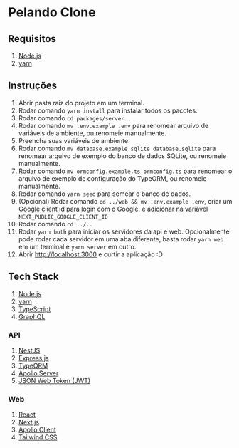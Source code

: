 # Pelando Clone

## Requisitos

1. [Node.js](https://nodejs.org)
1. [yarn](https://yarnpkg.com)

## Instruções

1. Abrir pasta raiz do projeto em um terminal.
1. Rodar comando `yarn install` para instalar todos os pacotes.
1. Rodar comando `cd packages/server`.
1. Rodar comando `mv .env.example .env` para renomear arquivo de variáveis de ambiente, ou renomeie manualmente.
1. Preencha suas variáveis de ambiente.
1. Rodar comando `mv database.example.sqlite database.sqlite` para renomear arquivo de exemplo do banco de dados SQLite, ou renomeie manualmente.
1. Rodar comando `mv ormconfig.example.ts ormconfig.ts` para renomear o arquivo de exemplo de configuração do TypeORM, ou renomeie manualmente.
1. Rodar comando `yarn seed` para semear o banco de dados.
1. (Opcional) Rodar comando `cd ../web && mv .env.example .env`, criar um [Google client id](https://console.cloud.google.com/apis/credentials) para login com o Google, e adicionar na variável `NEXT_PUBLIC_GOOGLE_CLIENT_ID`
1. Rodar comando `cd ../..`
1. Rodar `yarn both` para iniciar os servidores da api e web. Opcionalmente pode rodar cada servidor em uma aba diferente, basta rodar `yarn web` em um terminal e `yarn server` em outro.
1. Abrir [http://localhost:3000](http://localhost:3000) e curtir a aplicação :D

## Tech Stack

1. [Node.js](https://nodejs.org)
1. [yarn](https://yarnpkg.com)
1. [TypeScript](https://www.typescriptlang.org)
1. [GraphQL](https://graphql.org)

### API

1. [NestJS](https://nestjs.com)
1. [Express.js](https://expressjs.com)
1. [TypeORM](https://typeorm.io)
1. [Apollo Server](https://www.apollographql.com/docs/apollo-server)
1. [JSON Web Token (JWT)](https://jwt.io)

### Web

1. [React](https://reactjs.org)
1. [Next.js](https://nextjs.org)
1. [Apollo Client](https://www.apollographql.com/docs/react)
1. [Tailwind CSS](https://tailwindcss.com)
